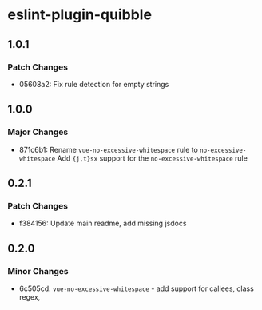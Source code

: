 # eslint-plugin-quibble

## 1.0.1

### Patch Changes

- 05608a2: Fix rule detection for empty strings

## 1.0.0

### Major Changes

- 871c6b1: Rename `vue-no-excessive-whitespace` rule to `no-excessive-whitespace`
  Add `{j,t}sx` support for the `no-excessive-whitespace` rule

## 0.2.1

### Patch Changes

- f384156: Update main readme, add missing jsdocs

## 0.2.0

### Minor Changes

- 6c505cd: `vue-no-excessive-whitespace` - add support for callees, class regex, <script> tag handling
- 6c505cd: Refactor utils into seperate files

## 0.1.4

### Patch Changes

- 74418bc: Update links leading to the repo

## 0.1.3

### Patch Changes

- c89f871: Add or correct package.json fields

## 0.1.2

### Patch Changes

- 0299ae1: Adjust changeset settings, fix grammatical errors in the readme, add FAQ question

## 0.1.1

### Patch Changes

- 55132cc: Improve docs, package description, change rule structure to support eslint config inspector

## 0.1.0

### Minor Changes

- 8a10e79: Add vue-no-excessive-whitespace rule
